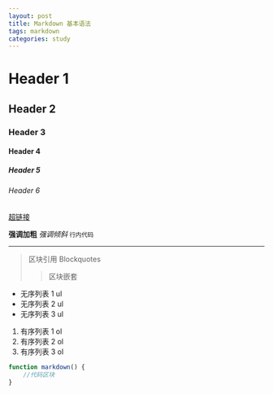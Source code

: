 ```yaml
---
layout: post
title: Markdown 基本语法
tags: markdown
categories: study
---
```


# Header 1
## Header 2
### Header 3
#### Header 4
##### Header 5
######  Header 6

[超链接](http://jeanys.github.io/ "link")

**强调加粗**
*强调倾斜*
`行内代码`

--------------------------------------

> 区块引用 Blockquotes
> > 区块嵌套

+ 无序列表 1 ul
+ 无序列表 2 ul
+ 无序列表 3 ul

1. 有序列表 1 ol
2. 有序列表 2 ol
3. 有序列表 3 ol

~~~javascript
function markdown() {
    //代码区块
}
~~~

